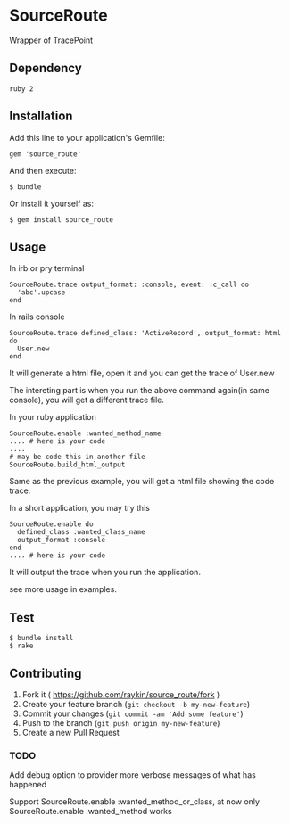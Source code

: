 # SourceRoute

Wrapper of TracePoint

## Dependency

    ruby 2

## Installation

Add this line to your application's Gemfile:

    gem 'source_route'

And then execute:

    $ bundle

Or install it yourself as:

    $ gem install source_route

## Usage

In irb or pry terminal

    SourceRoute.trace output_format: :console, event: :c_call do
      'abc'.upcase
    end

In rails console

    SourceRoute.trace defined_class: 'ActiveRecord', output_format: html do
      User.new
    end

It will generate a html file, open it and you can get the trace of User.new

The intereting part is when you run the above command again(in same console),
you will get a different trace file.

In your ruby application

    SourceRoute.enable :wanted_method_name
    .... # here is your code
    ....
    # may be code this in another file
    SourceRoute.build_html_output

Same as the previous example, you will get a html file showing the code trace.

In a short application, you may try this

    SourceRoute.enable do
      defined_class :wanted_class_name
      output_format :console
    end
    .... # here is your code

It will output the trace when you run the application.

see more usage in examples.

## Test

    $ bundle install
    $ rake

## Contributing

1. Fork it ( https://github.com/raykin/source_route/fork )
2. Create your feature branch (`git checkout -b my-new-feature`)
3. Commit your changes (`git commit -am 'Add some feature'`)
4. Push to the branch (`git push origin my-new-feature`)
5. Create a new Pull Request


### TODO

Add debug option to provider more verbose messages of what has happened

Support SourceRoute.enable :wanted_method_or_class, at now only SourceRoute.enable :wanted_method works
